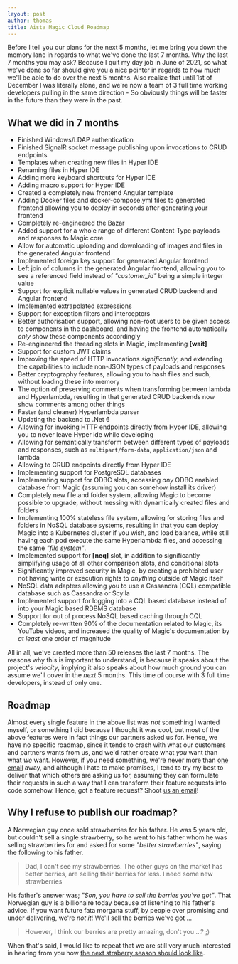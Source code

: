 ```yaml
---
layout: post
author: thomas
title: Aista Magic Cloud Roadmap
---
```


Before I tell you our plans for the next 5 months, let me bring you down the memory lane in regards to what we've done
the last 7 months. Why the last 7 months you may ask? Because I quit my day job in June of 2021, so what we've done so
far should give you a nice pointer in regards to how much we'll be able to do over the next 5 months. Also realize that
until 1st of December I was literally alone, and we're now a team of 3 full time working developers pulling in the same
direction - So obviously things will be faster in the future than they were in the past.

## What we did in 7 months

* Finished Windows/LDAP authentication
* Finished SignalR socket message publishing upon invocations to CRUD endpoints
* Templates when creating new files in Hyper IDE
* Renaming files in Hyper IDE
* Adding more keyboard shortcuts for Hyper IDE
* Adding macro support for Hyper IDE
* Created a completely new frontend Angular template
* Adding Docker files and docker-compose.yml files to generated frontend  allowing you to deploy in seconds after generating your frontend
* Completely re-engineered the Bazar
* Added support for a whole range of different Content-Type payloads and responses to Magic core
* Allow for automatic uploading and downloading of images and files in the generated Angular frontend
* Implemented foreign key support for generated Angular frontend
* Left join of columns in the generated Angular frontend, allowing you to see a referenced field instead of _"customer_id"_ being a simple integer value
* Support for explicit nullable values in generated CRUD backend and Angular frontend
* Implemented extrapolated expressions
* Support for exception filters and interceptors
* Better authorisation support, allowing non-root users to be given access to components in the dashboard, and having the frontend automatically _only_ show these components accordingly
* Re-engineered the threading slots in Magic, implementing **[wait]**
* Support for custom JWT claims
* Improving the speed of HTTP invocations *significantly*, and extending the capabilities to include non-JSON types of payloads and responses
* Better cryptography features, allowing you to hash files and such, without loading these into memory
* The option of preserving comments when transforming between lambda and Hyperlambda, resulting in that generated CRUD backends now show comments among other things
* Faster (and cleaner) Hyperlambda parser
* Updating the backend to .Net 6
* Allowing for invoking HTTP endpoints directly from Hyper IDE, allowing you to never leave Hyper ide while developing
* Allowing for semantically transform between different types of payloads and responses, such as `multipart/form-data`, `application/json` and lambda
* Allowing to CRUD endpoints directly from Hyper IDE
* Implementing support for PostgreSQL databases
* Implementing support for ODBC slots, accessing _any_ ODBC enabled database from Magic (assuming you can somehow install its driver)
* Completely new file and folder system, allowing Magic to become possible to upgrade, without messing with dynamically created files and folders
* Implementing 100% stateless file system, allowing for storing files and folders in NoSQL database systems, resulting in that you can deploy Magic into a Kubernetes cluster if you wish, and load balance, while still having each pod execute the same Hyperlambda files, and accessing the same _"file system"_.
* Implemented support for **[neq]** slot, in addition to significantly simplifying usage of all other comparison slots, and conditional slots
* Significantly improved security in Magic, by creating a prohibited user not having write or execution rights to _anything_ outside of Magic itself
* NoSQL data adapters allowing you to use a Cassandra (CQL) compatible database such as Cassandra or Scylla
* Implemented support for logging into a CQL based database instead of into your Magic based RDBMS database
* Support for out of process NoSQL based caching through CQL
* Completely re-written 90% of the documentation related to Magic, its YouTube videos, and increased the quality of Magic's documentation by _at least_ one order of magnitude

All in all, we've created more than 50 releases the last 7 months. The reasons why this is important to understand,
is because it speaks about the project's _velocity_, implying it also speaks about how much ground you can assume we'll cover in the _next_ 5 months. This time of course with 3 full time developers, instead of only one.

## Roadmap

Almost every single feature in the above list was _not_ something I wanted myself, or something I did because I thought it was
cool, but most of the above features were in fact things our partners asked us for. Hence, we have no specific roadmap, since
it tends to crash with what our customers and partners wants from us, and we'd rather create what _you_ want than what
_we_ want. However, if you need something, we're never more than [one email](mailto:th@aista.com) away, and although I
hate to make promises, I tend to try my best to deliver that which others are asking us for, assuming they can formulate
their requests in such a way that I can transform their feature requests into code somehow. Hence, got a feature request?
Shoot [us an email](mailto:th@aista.com)!

## Why I refuse to publish our roadmap?

A Norwegian guy once sold strawberries for his father. He was 5 years old, but couldn't sell a single strawberry, so
he went to his father whom he was selling strawberries for and asked for some _"better strawberries"_, saying the following
to his father.

> Dad, I can't see my strawberries. The other guys on the market has better berries, are selling their berries for less. I need some new strawberries

His father's answer was; _"Son, you have to sell the berries you've got"_. That Norwegian guy is a billionaire today 
because of listening to his father's advice. If you want future fata morgana stuff, by people over promising
and under delivering, we're _not it_! We'll sell the berries we've got ...

> However, I think our berries are pretty amazing, don't you ...? ;)

When that's said, I would like to repeat that we are still very much interested in hearing from you how
[the next straberry season should look like](mailto:th@aista.com).
